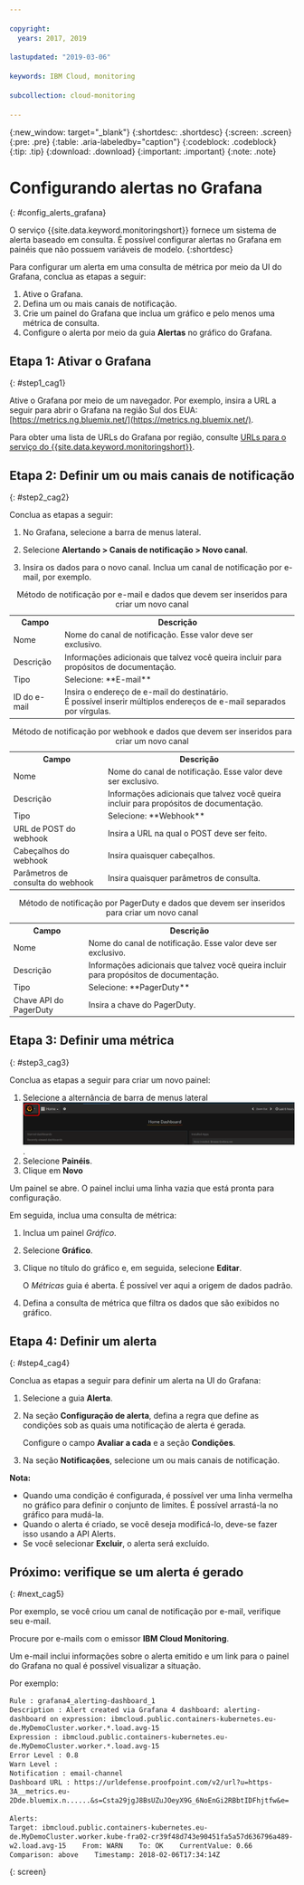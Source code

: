 ```yaml
---

copyright:
  years: 2017, 2019

lastupdated: "2019-03-06"

keywords: IBM Cloud, monitoring

subcollection: cloud-monitoring

---
```


{:new_window: target="_blank"}
{:shortdesc: .shortdesc}
{:screen: .screen}
{:pre: .pre}
{:table: .aria-labeledby="caption"}
{:codeblock: .codeblock}
{:tip: .tip}
{:download: .download}
{:important: .important}
{:note: .note}

# Configurando alertas no Grafana
{: #config_alerts_grafana}

O serviço {{site.data.keyword.monitoringshort}} fornece um sistema de alerta baseado em consulta. É possível configurar alertas no Grafana em painéis que não possuem variáveis de modelo. 
{:shortdesc}

Para configurar um alerta em uma consulta de métrica por meio da UI do Grafana, conclua as etapas a seguir:

1. Ative o Grafana.
2. Defina um ou mais canais de notificação.
3. Crie um painel do Grafana que inclua um gráfico e pelo menos uma métrica de consulta. 
4. Configure o alerta por meio da guia **Alertas** no gráfico do Grafana.

## Etapa 1: Ativar o Grafana
{: #step1_cag1}

Ative o Grafana por meio de um navegador. Por exemplo, insira a URL a seguir para abrir o Grafana na
região Sul dos EUA: [https://metrics.ng.bluemix.net/](https://metrics.ng.bluemix.net/).

Para obter uma lista de URLs do Grafana por região, consulte
[URLs para o
serviço do {{site.data.keyword.monitoringshort}}](/docs/services/cloud-monitoring/monitoring_ov.html#region).

## Etapa 2: Definir um ou mais canais de notificação
{: #step2_cag2}

Conclua as etapas a seguir:

1. No Grafana, selecione a barra de menus lateral.

2. Selecione **Alertando > Canais de notificação > Novo canal**.

3. Insira os dados para o novo canal. Inclua um canal de notificação por e-mail, por exemplo.

<table>
  <caption>Método de notificação por e-mail e dados que devem ser inseridos para criar um novo canal</caption>
  <tr>
     <th>Campo</th>
     <th>Descrição</th>
  </tr>
  <tr>
    <td>Nome</td>
    <td>Nome do canal de notificação. Esse valor deve ser exclusivo.</td>
  </tr>
  <tr>
    <td>Descrição</td>
    <td>Informações adicionais que talvez você queira incluir para propósitos de documentação.</td>
  </tr>
  <tr>
    <td>Tipo</td>
    <td>Selecione: **E-mail**</td>
  </tr>
  <tr>
    <td>ID do e-mail</td>
    <td>Insira o endereço de e-mail do destinatário. </br>É possível inserir múltiplos endereços de e-mail
separados por vírgulas.</td>
  </tr>
</table>

<table>
  <caption>Método de notificação por webhook e dados que devem ser inseridos para criar um novo canal</caption>
  <tr>
     <th>Campo</th>
     <th>Descrição</th>
  </tr>
  <tr>
    <td>Nome</td>
    <td>Nome do canal de notificação. Esse valor deve ser exclusivo.</td>
  </tr>
  <tr>
    <td>Descrição</td>
    <td>Informações adicionais que talvez você queira incluir para propósitos de documentação.</td>
  </tr>
  <tr>
    <td>Tipo</td>
    <td>Selecione: **Webhook**</td>
  </tr>
  <tr>
    <td>URL de POST do webhook</td>
    <td>Insira a URL na qual o POST deve ser feito.</td>
  </tr>
  <tr>
    <td>Cabeçalhos do webhook</td>
    <td>Insira quaisquer cabeçalhos.</td>
  </tr>
  <tr>
    <td>Parâmetros de consulta do webhook</td>
    <td>Insira quaisquer parâmetros de consulta.</td>
  </tr>
</table>

<table>
  <caption>Método de notificação por PagerDuty e dados que devem ser inseridos para criar um novo canal</caption>
  <tr>
     <th>Campo</th>
     <th>Descrição</th>
  </tr>
  <tr>
    <td>Nome</td>
    <td>Nome do canal de notificação. Esse valor deve ser exclusivo.</td>
  </tr>
  <tr>
    <td>Descrição</td>
    <td>Informações adicionais que talvez você queira incluir para propósitos de documentação.</td>
  </tr>
  <tr>
    <td>Tipo</td>
    <td>Selecione: **PagerDuty**</td>
  </tr>
  <tr>
    <td>Chave API do PagerDuty</td>
    <td>Insira a chave do PagerDuty.</td>
  </tr>
</table>

## Etapa 3: Definir uma métrica
{: #step3_cag3}

Conclua as etapas a seguir para criar um novo painel:

1. Selecione a alternância de barra de menus lateral ![Barra de menus lateral do Grafana](images/grafana_settings.gif "Barra de menus lateral do Grafana").
2. Selecione **Painéis**.
3. Clique em **Novo**

Um painel se abre. O painel inclui uma linha vazia que está pronta para configuração. 

Em seguida, inclua uma consulta de métrica:

1. Inclua um painel *Gráfico*.
2. Selecione **Gráfico**.
3. Clique no título do gráfico e, em seguida, selecione **Editar**.
    
    O *Métricas* guia é aberta. É possível ver aqui a origem de dados padrão.
    
4. Defina a consulta de métrica que filtra os dados que são exibidos no gráfico. 


## Etapa 4: Definir um alerta
{: #step4_cag4}

Conclua as etapas a seguir para definir um alerta na UI do Grafana:

1. Selecione a guia **Alerta**.
2. Na seção **Configuração de alerta**, defina a regra que define as
condições sob as quais uma notificação de alerta é gerada.

    Configure o campo **Avaliar a cada** e a seção **Condições**.

3. Na seção **Notificações**, selecione um ou mais canais de notificação.

**Nota:** 

* Quando uma condição é configurada, é possível ver uma linha vermelha no gráfico para definir o
conjunto de limites. É possível arrastá-la no gráfico para mudá-la.
* Quando o alerta é criado, se você deseja modificá-lo, deve-se fazer isso usando a API Alerts.
* Se você selecionar **Excluir**, o alerta será excluído.

## Próximo: verifique se um alerta é gerado
{: #next_cag5}

Por exemplo, se você criou um canal de notificação por e-mail, verifique seu e-mail.

Procure por e-mails com o emissor **IBM Cloud Monitoring**.

Um e-mail inclui informações sobre o alerta emitido e um link para o painel do Grafana no qual é
possível visualizar a situação.

Por exemplo:

```
Rule : grafana4_alerting-dashboard_1
Description : Alert created via Grafana 4 dashboard: alerting-dashboard on expression: ibmcloud.public.containers-kubernetes.eu-de.MyDemoCluster.worker.*.load.avg-15
Expression : ibmcloud.public.containers-kubernetes.eu-de.MyDemoCluster.worker.*.load.avg-15
Error Level : 0.8
Warn Level : 
Notification : email-channel
Dashboard URL : https://urldefense.proofpoint.com/v2/url?u=https-3A__metrics.eu-2Dde.bluemix.n......&s=Csta29jgJ8BsUZuJOeyX9G_6NoEnGi2RBbtIDFhjtfw&e=

Alerts:
Target: ibmcloud.public.containers-kubernetes.eu-de.MyDemoCluster.worker.kube-fra02-cr39f48d743e90451fa5a57d636796a489-w2.load.avg-15    From: WARN    To: OK    CurrentValue: 0.66    Comparison: above    Timestamp: 2018-02-06T17:34:14Z
```
{: screen}


